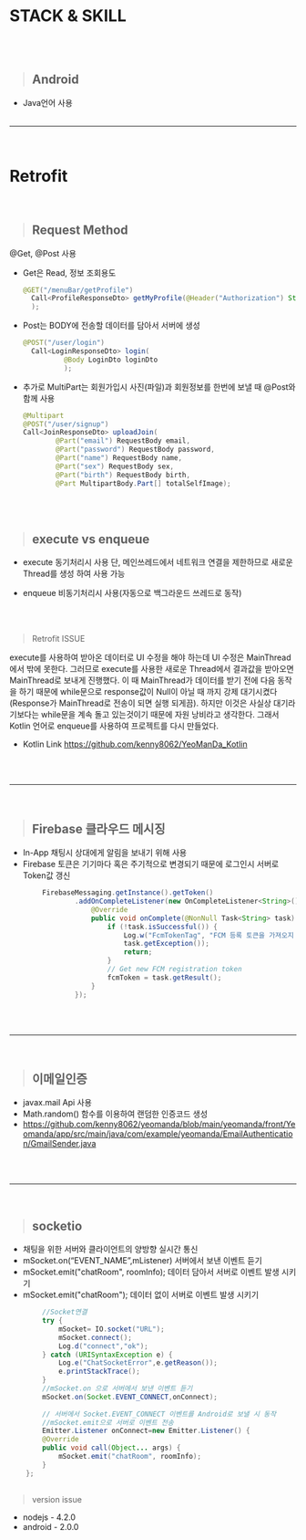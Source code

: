 # STACK & SKILL
<br><br>


> ## Android
- Java언어 사용
<br><br>
***
<br>


# Retrofit
<br>

> ## Request Method
> 
@Get, @Post 사용
- Get은 Read, 정보 조회용도
  ``` java
  @GET("/menuBar/getProfile")
    Call<ProfileResponseDto> getMyProfile(@Header("Authorization") String userToken
    );
  ```
- Post는 BODY에 전송할 데이터를 담아서 서버에 생성
  ```java
  @POST("/user/login")
    Call<LoginResponseDto> login(
            @Body LoginDto loginDto
            );
  ```
- 추가로 MultiPart는 회원가입시 사진(파일)과 회원정보를 한번에 보낼 때 @Post와 함께 사용 
    ```java
    @Multipart
    @POST("/user/signup")
    Call<JoinResponseDto> uploadJoin(
            @Part("email") RequestBody email,
            @Part("password") RequestBody password,
            @Part("name") RequestBody name,
            @Part("sex") RequestBody sex,
            @Part("birth") RequestBody birth,
            @Part MultipartBody.Part[] totalSelfImage);
    ```
    
<br><br>
> ## execute vs enqueue
- execute
동기처리시 사용
단, 메인쓰레드에서 네트워크 연결을 제한하므로 새로운 Thread를 생성 하여 사용 가능

- enqueue
비동기처리시 사용(자동으로 백그라운드 쓰레드로 동작)

<br><br>
> Retrofit ISSUE

execute를 사용하여 받아온 데이터로 UI 수정을 해야 하는데 UI 수정은 MainThread에서 밖에 못한다.
그러므로 execute를 사용한 새로운 Thread에서 결과값을 받아오면 MainThread로 보내게 진행했다.
이 때 MainThread가 데이터를 받기 전에 다음 동작을 하기 때문에 while문으로 response값이 Null이 아닐 때 까지 강제 대기시켰다(Response가 MainThread로 전송이 되면 실행 되게끔).
하지만 이것은 사실상 대기라기보다는 while문을 계속 돌고 있는것이기 때문에 자원 낭비라고 생각한다.
그래서 Kotlin 언어로 enqueue를 사용하여 프로젝트를 다시 만들었다.
- Kotlin Link
https://github.com/kenny8062/YeoManDa_Kotlin


<br><br>
***
<br>

> ## Firebase 클라우드 메시징
- In-App 채팅시 상대에게 알림을 보내기 위해 사용
- Firebase 토큰은 기기마다 혹은 주기적으로 변경되기 때문에 로그인시 서버로 Token값 갱신
``` java
        FirebaseMessaging.getInstance().getToken()
                .addOnCompleteListener(new OnCompleteListener<String>() {
                    @Override
                    public void onComplete(@NonNull Task<String> task) {
                        if (!task.isSuccessful()) {
                            Log.w("FcmTokenTag", "FCM 등록 토큰을 가져오지 못했습니다.",
                            task.getException());
                            return;
                        }
                        // Get new FCM registration token
                        fcmToken = task.getResult();
                    }
                });
```

<br><br>
***
<br>

> ## 이메일인증
- javax.mail Api 사용
- Math.random() 함수를 이용하여 랜덤한 인증코드 생성
- https://github.com/kenny8062/yeomanda/blob/main/yeomanda/front/Yeomanda/app/src/main/java/com/example/yeomanda/EmailAuthentication/GmailSender.java

<br><br>
***
<br>

> ## socketio
- 채팅을 위한 서버와 클라이언트의 양방향 실시간 통신
- mSocket.on(“EVENT_NAME”,mListener) 서버에서 보낸 이벤트 듣기
- mSocket.emit("chatRoom", roomInfo); 데이터 담아서 서버로 이벤트 발생 시키기
- mSocket.emit("chatRoom"); 데이터 없이 서버로 이벤트 발생 시키기
``` java
        //Socket연결
        try {
            mSocket= IO.socket("URL");
            mSocket.connect();
            Log.d("connect","ok");
        } catch (URISyntaxException e) {
            Log.e("ChatSocketError",e.getReason());
            e.printStackTrace();
        }
        //mSocket.on 으로 서버에서 보낸 이벤트 듣기
        mSocket.on(Socket.EVENT_CONNECT,onConnect);
        
        // 서버에서 Socket.EVENT_CONNECT 이벤트를 Android로 보낼 시 동작
        //mSocket.emit으로 서버로 이벤트 전송
        Emitter.Listener onConnect=new Emitter.Listener() {
        @Override
        public void call(Object... args) {
            mSocket.emit("chatRoom", roomInfo);
        }
    };
        
```

>version issue
- nodejs - 4.2.0
- android - 2.0.0
<br>
